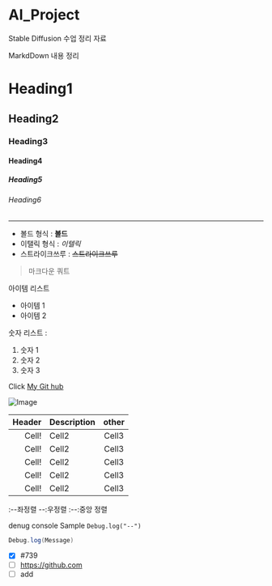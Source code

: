# AI_Project
Stable Diffusion 수업 정리 자료

MarkdDown 내용 정리

<!-- Heading -->

# Heading1
## Heading2
### Heading3
#### Heading4
##### Heading5
###### Heading6

<!-- Line -->

---

<!-- Text attributes -->

+ 볼드 형식 : **볼드**
+ 이탤릭 형식 : *이텔릭*
+ 스트라이크쓰루 : ~~스트라이크쓰루~~

<!-- Quote -->
> 마크다운 쿼트

<!-- Bullet List-->
아이템 리스트
* 아이템 1
* 아이템 2

<!-- Numbered List-->
숫자 리스트 :

1. 숫자 1
2. 숫자 2
3. 숫자 3

<!--Link -->
Click [My Git hub](https://github.com/내주소)

<!-- Image -->
![Image](https://helpx.adobe.com/content/dam/help/en/photoshop/using/quick-actions/remove-background-before-qa1.png)

<!-- Table -->

|Header|Description|other|
|--:|:--|:--:|
|Cell!|Cell2|Cell3|
|Cell!|Cell2|Cell3|
|Cell!|Cell2|Cell3|
|Cell!|Cell2|Cell3|
|Cell!|Cell2|Cell3|


:--좌정렬
--:우정렬
:--:중앙 정렬

<!-- Code -->

denug console Sample `Debug.log("--")`

```C#
Debug.log(Message)
```


<!-- TodoList -->
- [x] #739
- [ ] https://github.com
- [ ] add
